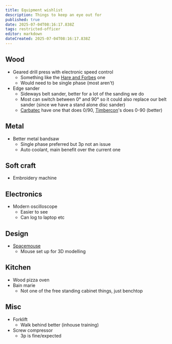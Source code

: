 ```yaml
---
title: Equipment wishlist
description: Things to keep an eye out for
published: true
date: 2025-07-04T08:16:17.838Z
tags: restricted-officer
editor: markdown
dateCreated: 2025-07-04T08:16:17.838Z
---
```


## Wood

* Geared drill press with electronic speed control
  * Something like the [Hare and Forbes](https://www.machineryhouse.com.au/d176) one
  * Would need to be single phase (most aren't)
* Edge sander
  * Sideways belt sander, better for a lot of the sanding we do
  * Most can switch between 0° and 90° so it could also replace our belt sander (since we have a stand alone disc sander)
  * [Carbatec](https://www.carbatec.com.au/carbatec-wide-belt-sander-oscillating-150mm-2200w) have one that does 0/90, [Timbercon](https://www.timbecon.com.au/products/sherwood-oscillating-belt-sander-6in-2200w-edge-sander-with-cabinet-stand)'s does 0-90 (better)

## Metal

* Better metal bandsaw
  * Single phase preferred but 3p not an issue
  * Auto coolant, main benefit over the current one

## Soft craft

* Embroidery machine

## Electronics

* Modern oscilloscope
  * Easier to see
  * Can log to laptop etc
  
## Design

* [Spacemouse](https://3dconnexion.com/au/spacemouse/)
  * Mouse set up for 3D modelling
  
## Kitchen

* Wood pizza oven
* Bain marie
  * Not one of the free standing cabinet things, just benchtop

## Misc

* Forklift
  * Walk behind better (inhouse training)
* Screw compressor
  * 3p is fine/expected